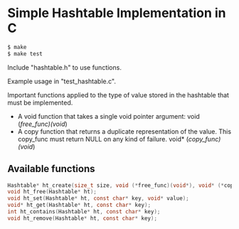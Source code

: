 # Simple Hashtable Implementation in C

```sh
$ make
$ make test
```

Include "hashtable.h" to use functions.

Example usage in "test_hashtable.c".

Important functions applied to the type of value stored in the hashtable that must be implemented.
- A void function that takes a single void pointer argument:
  void (*free_func)(void*)
- A copy function that returns a duplicate representation of the value.
  This copy_func must return NULL on any kind of failure.
  void* (*copy_func)(void*)

## Available functions
```c
Hashtable* ht_create(size_t size, void (*free_func)(void*), void* (*copy_func)(void*));
void ht_free(Hashtable* ht);
void ht_set(Hashtable* ht, const char* key, void* value);
void* ht_get(Hashtable* ht, const char* key);
int ht_contains(Hashtable* ht, const char* key);
void ht_remove(Hashtable* ht, const char* key);
```
